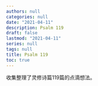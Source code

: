 ```yaml
---
authors: null
categories: null
date: "2021-04-11"
description: Psalm 119
draft: false
lastmod: "2021-04-11"
series: null
tags: null
title: Psalm 119
toc: true
---
```


收集整理了灵修诗篇119篇的点滴想法。

